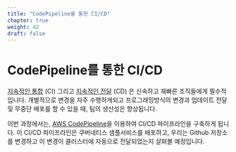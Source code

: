 ```yaml
---
title: "CodePipeline를 통한 CI/CD"
chapter: true
weight: 42
draft: false
---
```


# CodePipeline를 통한 CI/CD

[지속적인 통합](https://aws.amazon.com/devops/continuous-integration/) (CI) 그리고 [지속적인 전달](https://aws.amazon.com/devops/continuous-delivery/) (CD)
은 신속하고 재빠른 조직들에게 필수적입니다. 개별적으로 변경을 자주 수행하게되고 프로그래밍방식의 변경과 업데이트 전달 및 무중단 배포를 할 수 있을 때, 팀의 생산성은 향상됩니다.

이번 과정에서는, [AWS CodePipeline](https://aws.amazon.com/codepipeline/)을 이용하여 CI/CD 파이프라인을 구축하게 됩니다. 이 CI/CD 파이프라인은 쿠버네티스 샘플서비스를 배포하고, 우리는 Github 저장소를 변경하고 이 변경이 클러스터에 자동으로 전달되었는지 살펴볼 예정입니다.
